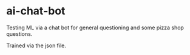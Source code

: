 # ai-chat-bot

Testing ML via a chat bot for general questioning and some pizza shop questions.

Trained via the json file.
